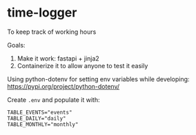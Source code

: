 # time-logger
To keep track of working hours


Goals:

1. Make it work: fastapi + jinja2
2. Containerize it to allow anyone to test it easily



Using python-dotenv for setting env variables while developing: https://pypi.org/project/python-dotenv/

Create `.env` and populate it with:
~~~shell
TABLE_EVENTS="events"
TABLE_DAILY="daily"
TABLE_MONTHLY="monthly"
~~~
